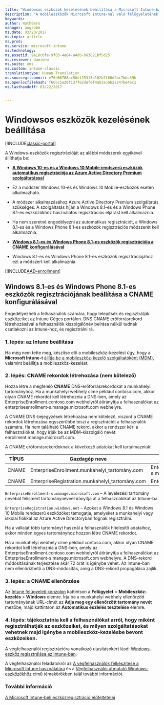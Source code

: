 ```yaml
---
title: "Windowsos eszközök kezelésének beállítása a Microsoft Intune-ban | Microsoft Docs"
description: "A mobileszközök Microsoft Intune-nal való felügyeletének (MDM) engedélyezése Windows-eszközök esetén."
keywords: 
author: NathBarn
manager: angrobe
ms.date: 03/20/2017
ms.topic: article
ms.prod: 
ms.service: microsoft-intune
ms.technology: 
ms.assetid: 9a18c0fe-9f03-4e84-a4d0-b63821bf5d25
ms.reviewer: damionw
ms.suite: ems
ms.custom: intune-classic
translationtype: Human Translation
ms.sourcegitcommit: e76d66768ac58df25313e102b7f60d2bc7bbc59b
ms.openlocfilehash: f66bc5a26f137f62defef4a83a36b22247be4ec1
ms.lasthandoff: 03/22/2017


---
```


# <a name="set-up-windows-device-management"></a>Windowsos eszközök kezelésének beállítása

[!INCLUDE[classic-portal](../includes/classic-portal.md)]

A Windows-eszközök regisztrációját az alábbi módszerek egyikével állíthatja be:

- [**A Windows 10-es és a Windows 10 Mobile rendszerű eszközök automatikus regisztrációja az Azure Active Directory Premium szolgáltatással**](#set-up-windows-10-and-windows-10-mobile-automatic-enrollment-with-azure-active-directory-premium)
 -  Ez a módszer Windows 10-es és Windows 10 Mobile-eszközök esetén alkalmazható.
 -  A módszer alkalmazásához Azure Active Directory Premium szolgáltatás szükséges. A szolgáltatás híján a Windows 8.1-es és a Windows Phone 8.1-es eszközökhöz használatos regisztrációs eljárást kell alkalmaznia.
 -  Ha nem szeretné engedélyezni az automatikus regisztrációt, a Windows 8.1-es és a Windows Phone 8.1-es eszközök regisztrációs módszerét kell alkalmaznia.


- [**Windows 8.1-es és Windows Phone 8.1-es eszközök regisztrációja a CNAME konfigurálásával**](#set-up-windows-81-and-windows-phone-81-enrollment-by-configuring-cname)
 - Windows 8.1-es és Windows Phone 8.1-es eszközök regisztrációjához ezt a módszert kell alkalmaznia.

[!INCLUDE[AAD-enrollment](../includes/win10-automatic-enrollment-aad.md)]

## <a name="set-up-windows-81-and-windows-phone-81-enrollment-by-configuring-cname"></a>Windows 8.1-es és Windows Phone 8.1-es eszközök regisztrációjának beállítása a CNAME konfigurálásával
Engedélyezheti a felhasználók számára, hogy telepítsék és regisztrálják eszközeiket az Intune Céges portálon. DNS CNAME erőforrásrekord létrehozásával a felhasználók kiszolgálónév beírása nélkül tudnak csatlakozni az Intune-hoz, és regisztrálni rá.

### <a name="step-1-set-up-intune"></a>1. lépés: az Intune beállítása

Ha még nem tette meg, készítse elő a mobileszköz-kezelést úgy, hogy a **Microsoft Intune-t** [állítja be a mobileszköz-kezelő szolgáltatóként (MDM)](prerequisites-for-enrollment.md#step-2-set-mdm-authority), valamint beállítja a mobileszköz-kezelést.

### <a name="step-2-create-cnames-optional"></a>2. lépés: CNAME rekordok létrehozása (nem kötelező)

Hozza létre a megfelelő **CNAME** DNS-erőforrásrekordokat a munkahelyi tartományhoz. Ha a munkahelyi webhely címe például contoso.com, akkor olyan CNAME rekordot kell létrehoznia a DNS-ben, amely az EnterpriseEnrollment.contoso.com webhelyről átirányítja a felhasználókat az enterpriseenrollment-s.manage.microsoft.com webhelyre.


   A CNAME DNS-bejegyzések létrehozása nem kötelező, viszont a CNAME rekordok létrehozása egyszerűbbé teszi a regisztrációt a felhasználók számára. Ha nem található CNAME rekord, akkor a rendszer kéri a felhasználókat, hogy írják be az MDM-kiszolgáló nevét: enrollment.manage.microsoft.com.

   A CNAME erőforrásrekordoknak a következő adatokat kell tartalmazniuk:

  |TÍPUS|Gazdagép neve|A következő helyre mutat|Élettartam|
  |--------|-------------|-------------|-------|
  |CNAME|EnterpriseEnrollment.munkahelyi_tartomány.com|EnterpriseEnrollment-s.manage.microsoft.com |1 óra|
  |CNAME|EnterpriseRegistration.munkahelyi_tartomány.com|EnterpriseRegistration.windows.net|1 óra|

  `EnterpriseEnrollment-s.manage.microsoft.com` – A levelezési tartomány nevéből felismert tartománynévvel irányítja át a felhasználókat az Intune-ba.

  `EnterpriseRegistration.windows.net` – Azokat a Windows 8.1 és Windows 10 Mobile rendszerű eszközöket támogatja, amelyeket a munkahelyi vagy iskolai fiókkal az Azure Active Directoryban fognak regisztrálni.

  Ha a vállalat több tartományt használ a felhasználók hitelesítő adataihoz, akkor minden egyes tartományhoz hozzon létre CNAME rekordot.

  Ha a munkahelyi webhely címe például contoso.com, akkor olyan CNAME rekordot kell létrehoznia a DNS-ben, amely az EnterpriseEnrollment.contoso.com webhelyről átirányítja a felhasználókat az EnterpriseEnrollment-s.manage.microsoft.com webhelyre. A DNS-rekord módosításának terjesztése akár 72 órát is igénybe vehet. Az Intune-ban nem ellenőrizhető a DNS-módosítás, amíg a DNS-rekord propagálása zajlik.

### <a name="step-3-verify-cname"></a>3. lépés: a CNAME ellenőrzése

Az [Intune felügyeleti konzolon](http://manage.microsoft.com) kattintson a **Felügyelet** &gt; **Mobileszköz-kezelés** &gt; **Windows** elemre. Írja be a munkahelyi webhely ellenőrzött tartományának URL-címét az **Adja meg egy ellenőrzött tartomány nevét** mezőbe, majd kattintson az **Automatikus észlelés tesztelése** elemre.

### <a name="step-4-tell-your-users-how-to-enroll-their-devices-and-what-to-expect-after-theyre-brought-into-management"></a>4. lépés: tájékoztatnia kell a felhasználókat arról, hogy miként regisztrálhatják az eszközeiket, és milyen szolgáltatásokat vehetnek majd igénybe a mobileszköz-kezelésbe bevont eszközeiken.

   A végfelhasználói regisztrációra vonatkozó utasításokért lásd: [Windows-eszköz regisztrálása az Intune-ban](https://docs.microsoft.com/intune-user-help/enroll-your-device-in-intune-windows).

   A végfelhasználói feladatokról az [A végfelhasználók felkészítése a Microsoft Intune használatára](https://docs.microsoft.com/intune/deploy-use/how-to-educate-your-end-users-about-microsoft-intune) és a [Végfelhasználói útmutató Windows-eszközökhöz](https://docs.microsoft.com/intune-user-help/using-your-windows-device-with-intune) című témakörökben talál további információt.

### <a name="see-also"></a>További információ
[A Microsoft Intune-beli eszközregisztráció előfeltételei](prerequisites-for-enrollment.md)

